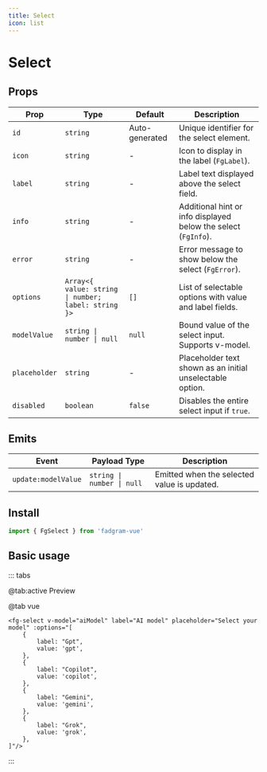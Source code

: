 ```yaml
---
title: Select
icon: list
---
```


<script setup lang="ts">
    import { ref } from 'vue';
    const options = ref([
        {
            label: "Gpt",
            value: 'gpt',
        },
        {
            label:"Copilot",
            value: 'copilot',
        },
        {
            label: "Gemini",
            value: 'gemini'
        },
        {
            label: "Grok",
            value: 'grok',
        },
    ]);

    const aiModel = ref('');
</script>

# Select

## Props

| Prop          | Type                                                | Default        | Description                                                    |
| ------------- | --------------------------------------------------- | -------------- | -------------------------------------------------------------- |
| `id`          | `string`                                            | Auto-generated | Unique identifier for the select element.                      |
| `icon`        | `string`                                            | -              | Icon to display in the label (`FgLabel`).                      |
| `label`       | `string`                                            | -              | Label text displayed above the select field.                   |
| `info`        | `string`                                            | -              | Additional hint or info displayed below the select (`FgInfo`). |
| `error`       | `string`                                            | -              | Error message to show below the select (`FgError`).            |
| `options`     | `Array<{ value: string \| number; label: string }>` | `[]`           | List of selectable options with value and label fields.        |
| `modelValue`  | `string \| number \| null`                          | `null`         | Bound value of the select input. Supports v-model.             |
| `placeholder` | `string`                                            | -              | Placeholder text shown as an initial unselectable option.      |
| `disabled`    | `boolean`                                           | `false`        | Disables the entire select input if `true`.                    |

## Emits

| Event               | Payload Type               | Description                                 |
| ------------------- | -------------------------- | ------------------------------------------- |
| `update:modelValue` | `string \| number \| null` | Emitted when the selected value is updated. |

## Install

```ts
import { FgSelect } from 'fadgram-vue'
```

## Basic usage

::: tabs

@tab:active Preview

<fg-select v-model="aiModel" label="AI model" placeholder="Select your model" :options="options"/>

@tab vue

```vue
<fg-select v-model="aiModel" label="AI model" placeholder="Select your model" :options="[
    {
        label: "Gpt",
        value: 'gpt',
    },
    {
        label: "Copilot",
        value: 'copilot',
    },
    {
        label: "Gemini",
        value: 'gemini',
    },
    {
        label: "Grok",
        value: 'grok',
    },
]"/>
```

:::

